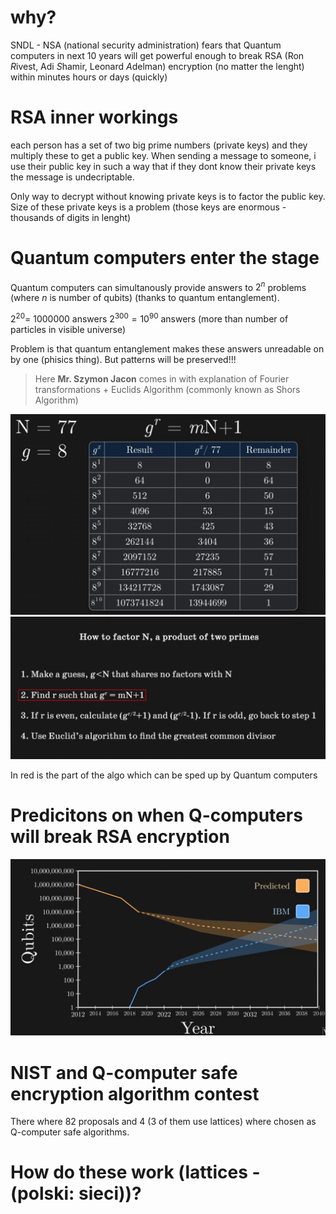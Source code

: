 # why?

SNDL - NSA (national security administration) fears that Quantum computers in next 10 years will get powerful enough to break RSA (Ron *R*ivest, Adi *S*hamir, Leonard *A*delman) encryption (no matter the lenght) within minutes hours or days (quickly)

# RSA inner workings

each person has a set of two big prime numbers (private keys) and they multiply these to get a public key. When sending a message to someone, i use their public key in such a way that if they dont know their private keys the message is undecriptable.

Only way to decrypt without knowing private keys is to factor the public key. Size of these private keys is a problem (those keys are enormous - thousands of digits in lenght)

# Quantum computers enter the stage

Quantum computers can simultanously provide answers to $2^n$ problems (where $n$ is number of qubits) (thanks to quantum entanglement).

$2^20 = ~1000000$ answers
$2^300 = 10^90$ answers (more than number of particles in visible universe)

Problem is that quantum entanglement makes these answers unreadable on by one (phisics thing). But patterns will be preserved!!!

> Here **Mr. Szymon Jacon** comes in with explanation of Fourier transformations + Euclids Algorithm (commonly known as Shors Algorithm)

![Alt text](image.png)
![Alt text](image-1.png)

In red is the part of the algo which can be sped up by Quantum computers

# Predicitons on when Q-computers will break RSA encryption

![Alt text](image-2.png)

# NIST and Q-computer safe encryption algorithm contest

There where 82 proposals and 4 (3 of them use lattices) where chosen as Q-computer safe algorithms.

# How do these work (lattices - (polski: sieci))?
